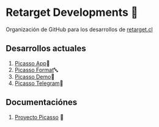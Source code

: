 # Retarget Developments 🦊

Organización de GitHub para los desarrollos de [retarget.cl](`https://www.retarget.cl`)


## Desarrollos actuales

1. [Picasso App](https://github.com/RetargetDev/picasso-desktop-app)🎨
2. [Picasso Format](https://github.com/RetargetDev/picasso-format)🔤
3. [Picasso Demo](https://github.com/RetargetDev/picasso-demo)📓
4. [Picasso Telegram](https://github.com/RetargetDev/picasso-telegram)🤖

## Documentaciónes
1. [Proyecto Picasso](https://github.com/RetargetDev/picasso-docs) 🎨